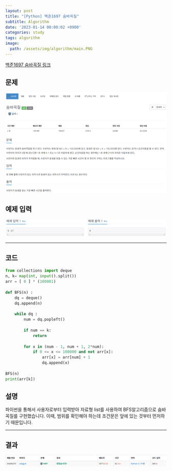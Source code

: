 ```yaml
---
layout: post
title: "[Python] 백준1697 숨바꼭질"
subtitle: Algorithm
date: '2023-01-14 00:00:02 +0900'
categories: study
tags: algorithm
image:
  path: /assets/img/algorithm/main.PNG
---
```


[백준1697 숨바꼭질 링크](https://www.acmicpc.net/problem/1697)

<!--more-->

## 문제
![문제](/assets/img/algorithm/230114/문제-숨바꼭질.PNG)

## 예제 입력
![예제](/assets/img/algorithm/230114/예제-숨바꼭질.PNG)

---

## 코드
```Python
from collections import deque 
n, k= map(int, input().split())
arr = [ 0 ] * (100001)

def BFS(n) :
    dq = deque()
    dq.append(n)

    while dq :
        num = dq.popleft()

        if num == k:
            return

        for x in (num - 1, num + 1, 2*num):
            if 0 <= x <= 100000 and not arr[x]:
                arr[x] = arr[num] + 1
                dq.append(x)

BFS(n)
print(arr[k])
```
## 설명
파이썬을 통해서 사용자로부터 입력받아 자료형 list를 사용하여 BFS알고리즘으로 숨바꼭질를 구현했습니다. 이때, 범위를 확인해야 하는데 조건문은 앞에 있는 것부터 먼저하기 때문입니다. <br>

---

## 결과
![결과](/assets/img/algorithm/230114/결과-숨바꼭질.PNG)